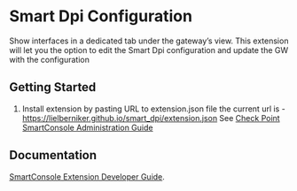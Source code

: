# Smart Dpi Configuration


Show interfaces in a dedicated tab under the gateway’s view.
This extension will let you the option to edit the Smart Dpi configuration and update the GW with the configuration

## Getting Started

1. Install extension by pasting URL to extension.json file the current url is - https://lielberniker.github.io/smart_dpi/extension.json
   See [Check Point SmartConsole Administration Guide](https://sc1.checkpoint.com/documents/R80.20/SmartConsole_OLH/EN/html_frameset.htm?topic=documents/R80.20/SmartConsole_OLH/EN/b6fjzpJZDELmPhIhAF_DvQ2&anchor=o207014)


## Documentation

[SmartConsole Extension Developer Guide](https://sc1.checkpoint.com/documents/SmartConsole/Extensions/index.html?ref=github).
